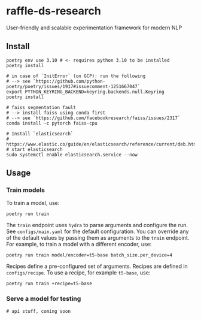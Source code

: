 # raffle-ds-research

User-friendly and scalable experimentation framework for modern NLP


## Install

```shell
poetry env use 3.10 # <- requires python 3.10 to be installed
poetry install

# in case of `InitError` (on GCP): run the following
# --> see `https://github.com/python-poetry/poetry/issues/1917#issuecomment-1251667047`
export PYTHON_KEYRING_BACKEND=keyring.backends.null.Keyring
poetry install

# faiss segmentation fault
# --> install faiss using conda first
# --> see `https://github.com/facebookresearch/faiss/issues/2317`
conda install -c pytorch faiss-cpu

# Install `elasticsearch`
# https://www.elastic.co/guide/en/elasticsearch/reference/current/deb.html
# start elasticsearch
sudo systemctl enable elasticsearch.service --now
```

## Usage

### Train models

To train a model, use:
```shell
poetry run train
```

The `train` endpoint uses `hydra` to parse arguments and configure the run.
See `configs/main.yaml` for the default configuration. You can override any of the default values by passing them as arguments to the `train` endpoint. For example, to train a model with a different encoder, use:
```shell
poetry run train model/encoder=t5-base batch_size.per_device=4
```

Recipes define a pre-configured set of arguments.
Recipes are defined in `configs/recipe`.
To use a recipe, for example `t5-base`, use:
```shell
poetry run train +recipe=t5-base
```

### Serve a model for testing

```shell
# api stuff, coming soon
```
